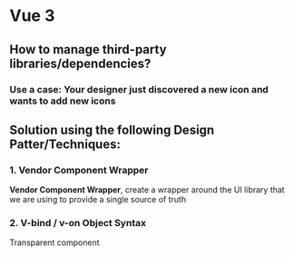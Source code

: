 # Vue 3

## How to manage third-party libraries/dependencies?
### Use a case: Your designer just discovered a new icon and wants to add new icons
## Solution using the following Design Patter/Techniques:


### 1. Vendor Component Wrapper
**Vendor Component Wrapper**, create a wrapper around the UI library that we are using to provide a single source of truth
### 2. V-bind / v-on Object Syntax

Transparent component